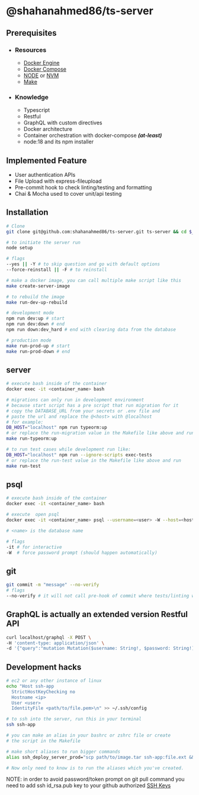 # @shahanahmed86/ts-server

## Prerequisites

- ### Resources
  - [Docker Engine](https://get.docker.com/ 'https://get.docker.com/')
  - [Docker Compose](https://docs.docker.com/engine/install/ubuntu/ 'https://docs.docker.com/engine/install/ubuntu/')
  - [NODE](https://nodejs.org/en/ 'https://nodejs.org/en/') or [NVM](https://gist.github.com/shahanahmed86/77616c67e0397a7ed2db89a4a71801d0#node-version-managers-using-nvm 'https://gist.github.com/shahanahmed86/77616c67e0397a7ed2db89a4a71801d0#node-version-managers-using-nvm')
  - [Make](https://linuxhint.com/install-make-ubuntu/ 'https://linuxhint.com/install-make-ubuntu/')
- ### Knowledge
  - Typescript
  - Restful
  - GraphQL with custom directives
  - Docker architecture
  - Container orchestration with docker-compose **_(at-least)_**
  - node:18 and its npm installer

## Implemented Feature

- User authentication APIs
- File Upload with express-fileupload
- Pre-commit hook to check linting/testing and formatting
- Chai & Mocha used to cover unit/api testing

## Installation

```sh
# Clone
git clone git@github.com:shahanahmed86/ts-server.git ts-server && cd $_

# to initiate the server run
node setup

# flags
--yes || -Y # to skip question and go with default options
--force-reinstall || -F # to reinstall

# make a docker image, you can call multiple make script like this
make create-server-image

# to rebuild the image
make run-dev-up-rebuild

# development mode
npm run dev:up # start
npm run dev:down # end
npm run down:dev_hard # end with clearing data from the database

# production mode
make run-prod-up # start
make run-prod-down # end
```

## server

```sh
# execute bash inside of the container
docker exec -it <container_name> bash

# migrations can only run in development environment
# because start script has a pre script that run migration for it
# copy the DATABASE_URL from your secrets or .env file and
# paste the url and replace the @<host> with @localhost
# for example:
DB_HOST="localhost" npm run typeorm:up
# or replace the run-migration value in the Makefile like above and run
make run-typeorm:up

# to run test cases while development run like:
DB_HOST="localhost" npm run --ignore-scripts exec-tests
# or replace the run-test value in the Makefile like above and run
make run-test
```

## psql

```sh
# execute bash inside of the container
docker exec -it <container_name> bash

# execute  open psql
docker exec -it <container_name> psql --username=<user> -W --host=<host> --port=<port> <name>

# <name> is the database name

# flags
-it # for interactive
-W  # force password prompt (should happen automatically)
```

## git

```sh
git commit -m "message" --no-verify
# flags
--no-verify # it will not call pre-hook of commit where tests/linting will execute
```

## GraphQL is actually an extended version Restful API

```sh
curl localhost/graphql -X POST \
-H 'content-type: application/json' \
-d '{"query":"mutation Mutation($username: String!, $password: String!) { data: adminLogin(username: $username, password: $password) { token } }","variables":"{\"username\":\"shahan\",\"password\":\"123Abc456\"}"}' | json_pp
```

## Development hacks

```sh
# ec2 or any other instance of linux
echo "Host ssh-app
  StrictHostKeyChecking no
  Hostname <ip>
  User <user>
  IdentityFile <path/to/file.pem>\n" >> ~/.ssh/config

# to ssh into the server, run this in your terminal
ssh ssh-app

# you can make an alias in your bashrc or zshrc file or create
# the script in the Makefile

# make short aliases to run bigger commands
alias ssh_deploy_server_prod="scp path/to/image.tar ssh-app:file.ext && ssh ssh-app 'cd path/to/project && git pull && make run-prod-up'"

# Now only need to know is to run the aliases which you've created.
```

NOTE: in order to avoid password/token prompt on git pull command you need to add ssh id_rsa.pub key to your github authorized [SSH Keys](https://github.com/settings/keys 'https://github.com/settings/keys')
